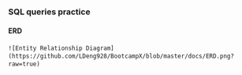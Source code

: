 ### SQL queries practice
#### ERD 
 	![Entity Relationship Diagram](https://github.com/LDeng928/BootcampX/blob/master/docs/ERD.png?raw=true)
